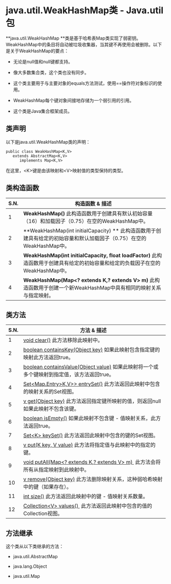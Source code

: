 # java.util.WeakHashMap类 - Java.util包

**java.util.WeakHashMap **类是基于哈希表Map类实现了弱密钥。 WeakHashMap中的条目将自动被垃圾收集器，当其键不再使用会被删除。以下是关于WeakHashMap的要点：

*   无论是null值和null键都支持。

*   像大多数集合类，这个类也没有同步。

*   这个类主要用于与主要对象的equals方法测试，使用==操作符对象标识的使用。

*   WeakHashMap每个键对象间接地存储为一个弱引用的引用。

*   这个类是Java集合框架成员。

## 类声明

以下是java.util.WeakHashMap类的声明：

```
public class WeakHashMap<K,V> 
   extends AbstractMap<K,V>
      implements Map<K,V>
```

在这里，&lt;K&gt;键是由该映射和&lt;V&gt;映射值的类型保持的类型。

## 类构造函数

| S.N. | 构造函数 & 描述 |
| --- | --- |
| 1 | **WeakHashMap()** 此构造函数用于创建具有默认初始容量（16）和加载因子（0.75）在空的WeakHashMap中。 |
| 2 | **WeakHashMap(int initialCapacity) ** 此构造函数用于创建具有给定的初始容量和默认加载因子（0.75）在空的WeakHashMap中。 |
| 3 | **WeakHashMap(int initialCapacity, float loadFactor)** 此构造函数用于创建具有给定的初始容量和给定的负载因子在空的WeakHashMap中。 |
| 4 | **WeakHashMap(Map&lt;? extends K,? extends V&gt; m)** 此构造函数用于创建一个新WeakHashMap中具有相同的映射关系与指定映射。 |

## 类方法

| S.N. | 方法 & 描述 |
| --- | --- |
| 1 | [void clear()](http://www.yiibai.com/java/util/weakhashmap_clear.html) 此方法移除此映射中。 |
| 2 | [boolean containsKey(Object key)](http://www.yiibai.com/java/util/weakhashmap_containskey.html) 如果此映射包含指定键的映射此方法返回true。 |
| 3 | [boolean containsValue(Object value)](http://www.yiibai.com/java/util/weakhashmap_containsvalue.html) 如果此映射将一个或多个键映射到指定值，该方法返回true。 |
| 4 | [Set&lt;Map.Entry&gt;K,V&gt;&gt; entrySet()](http://www.yiibai.com/java/util/weakhashmap_set.html) 此方法返回此映射中包含的映射关系的Set视图。 |
| 5 | [v get(Object key)](http://www.yiibai.com/java/util/weakhashmap_get.html) 此方法返回指定键所映射的值，则返回null如果此映射不包含该键。 |
| 6 | [boolean isEmpty()](http://www.yiibai.com/java/util/weakhashmap_isempty.html) 如果此映射不包含键 - 值映射关系，此方法返回true。 |
| 7 | [Set&lt;K&gt; keySet()](http://www.yiibai.com/java/util/weakhashmap_keyset.html) 此方法返回此映射中包含的键的Set视图。 |
| 8 | [v put(K key, V value)](http://www.yiibai.com/java/util/weakhashmap_put.html) 此方法将指定值与此映射中的指定的键。 |
| 9 | [void putAll(Map&lt;? extends K,? extends V&gt; m) ](http://www.yiibai.com/java/util/weakhashmap_putall.html) 此方法会将所有从指定映射到此映射中。 |
| 10 | [v remove(Object key)](http://www.yiibai.com/java/util/weakhashmap_remove.html) 此方法删除映射关系，这种弱哈希映射中的键（如果存在）。 |
| 11 | [int size()](http://www.yiibai.com/java/util/weakhashmap_size.html) 此方法返回此映射中的键 - 值映射关系数量。 |
| 12 | [Collection&lt;V&gt; values() ](http://www.yiibai.com/java/util/weakhashmap_values.html) 此方法返回此映射中包含的值的Collection视图。 |

## 方法继承

这个类从以下类继承的方法：

*   java.util.AbstractMap

*   java.lang.Object

*   java.util.Map

